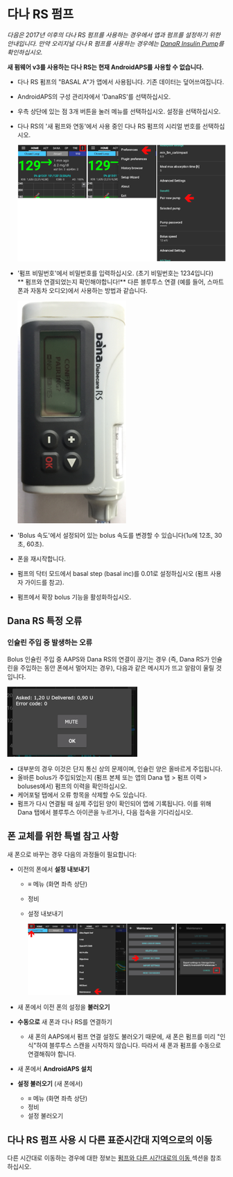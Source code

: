 # 다나 RS 펌프

*다음은 2017년 이후의 다나 RS 펌프를 사용하는 경우에서 앱과 펌프를 설정하기 위한 안내입니다. 만약 오리지널 다나 R 펌프를 사용하는 경우에는 [DanaR Insulin Pump](./DanaR-Insulin-Pump)를 확인하십시오.*

**새 펌웨어 v3를 사용하는 다나 RS는 현재 AndroidAPS를 사용할 수 없습니다.**

* 다나 RS 펌프의 "BASAL A"가 앱에서 사용됩니다. 기존 데이터는 덮어쓰여집니다.

* AndroidAPS의 구성 관리자에서 'DanaRS'를 선택하십시오.

* 우측 상단에 있는 점 3개 버튼을 눌러 메뉴를 선택하십시오. 설정을 선택하십시오.

* 다나 RS의 '새 펌프와 연동'에서 사용 중인 다나 RS 펌프의 시리얼 번호를 선택하십시오.
  
  ![AAPS pair Dana RS](../images/AAPS_DanaRSPairing.png)

* '펌프 비밀번호'에서 비밀번호를 입력하십시오. (초기 비밀번호는 1234입니다)   
  ** 펌프와 연결되었는지 확인해야합니다!** 다른 블루투스 연결 (예를 들어, 스마트폰과 자동차 오디오)에서 사용하는 방법과 같습니다.
  
  ![다나 RS 연결 확인](../images/DanaRS_Pairing.png)

* 'Bolus 속도'에서 설정되어 있는 bolus 속도를 변경할 수 있습니다(1u에 12초, 30초, 60초).

* 폰을 재시작합니다.

* 펌프의 닥터 모드에서 basal step (basal inc)를 0.01로 설정하십시오 (펌프 사용자 가이드를 참고).

* 펌프에서 확장 bolus 기능을 활성화하십시오.

## Dana RS 특정 오류

### 인슐린 주입 중 발생하는 오류

Bolus 인슐린 주입 중 AAPS와 Dana RS의 연결이 끊기는 경우 (즉, Dana RS가 인슐린을 주입하는 동안 폰에서 멀어지는 경우), 다음과 같은 메시지가 뜨고 알람이 울릴 것입니다.

![인슐린 주입 알람](../images/DanaRS_Error_bolus.png)

* 대부분의 경우 이것은 단지 통신 상의 문제이며, 인슐린 양은 올바르게 주입됩니다.
* 올바른 bolus가 주입되었는지 (펌프 본체 또는 앱의 Dana 탭 > 펌프 이력 > boluses에서) 펌프의 이력을 확인하십시오.
* 케어포털 탭에서 오류 항목을 삭제할 수도 있습니다.
* 펌프가 다시 연결될 때 실제 주입된 양이 확인되어 앱에 기록됩니다. 이를 위해 Dana 탭에서 블루투스 아이콘을 누르거나, 다음 접속을 기다리십시오.

## 폰 교체를 위한 특별 참고 사항

새 폰으로 바꾸는 경우 다음의 과정들이 필요합니다:

* 이전의 폰에서 **설정 내보내기**
  
  * ≡ 메뉴 (화면 좌측 상단)
  * 정비
  * 설정 내보내기
    
    ![AAPS 설정 내보내기](../images/AAPS_ExportSettings.png)

* 새 폰에서 이전 폰의 설정을 **불러오기**

* **수동으로** 새 폰과 다나 RS를 연결하기 
  * 새 폰의 AAPS에서 펌프 연결 설정도 불러오기 때문에, 새 폰은 펌프를 미리 "인식"하여 블루투스 스캔을 시작하지 않습니다. 따라서 새 폰과 펌프를 수동으로 연결해줘야 합니다.
* 새 폰에서 **AndroidAPS 설치**
* **설정 불러오기** (새 폰에서) 
  * ≡ 메뉴 (화면 좌측 상단)
  * 정비
  * 설정 불러오기

## 다나 RS 펌프 사용 시 다른 표준시간대 지역으로의 이동

다른 시간대로 이동하는 경우에 대한 정보는 [펌프와 다른 시간대로의 이동 ](../Usage/Timezone-traveling#danarv2-danars) 섹션을 참조하십시오.